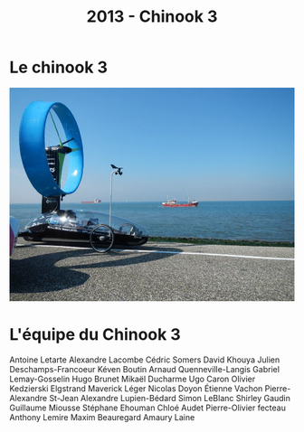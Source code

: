 ﻿---
layout: projet
title: 2013 - Chinook 3
---

Le chinook 3
============

![chinook3](pictures/chinook3.jpg)

L'équipe du Chinook 3
=====================

Antoine Letarte
Alexandre Lacombe
Cédric Somers
David Khouya
Julien Deschamps-Francoeur
Kéven Boutin
Arnaud Quenneville-Langis
Gabriel Lemay-Gosselin
Hugo Brunet
Mikaël Ducharme
Ugo Caron
Olivier Kedzierski Elgstrand
Maverick Léger
Nicolas Doyon
Étienne Vachon
Pierre-Alexandre St-Jean
Alexandre Lupien-Bédard
Simon LeBlanc
Shirley Gaudin
Guillaume Miousse
Stéphane Ehouman
Chloé Audet
Pierre-Olivier fecteau
Anthony Lemire
Maxim Beauregard
Amaury Laine